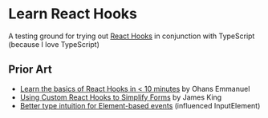 # Learn React Hooks

A testing ground for trying out [React Hooks](https://reactjs.org/docs/hooks-intro.html) in conjunction with TypeScript (because I love TypeScript)

## Prior Art
* [Learn the basics of React Hooks in < 10 minutes](https://medium.freecodecamp.org/learn-the-basics-of-react-hooks-in-10-minutes-b2898287fe5d) by Ohans Emmanuel
* [Using Custom React Hooks to Simplify Forms](https://upmostly.com/tutorials/using-custom-react-hooks-simplify-forms/) by James King
* [Better type intuition for Element-based events](https://github.com/facebook/flow/issues/218#issuecomment-255734242) (influenced InputElement)